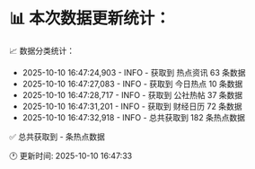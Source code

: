 📊 本次数据更新统计：
==========================

📈 数据分类统计：
- 2025-10-10 16:47:24,903 - INFO - 获取到 热点资讯 63 条数据
- 2025-10-10 16:47:27,083 - INFO - 获取到 今日热点 10 条数据
- 2025-10-10 16:47:28,717 - INFO - 获取到 公社热帖 37 条数据
- 2025-10-10 16:47:31,201 - INFO - 获取到 财经日历 72 条数据
- 2025-10-10 16:47:32,918 - INFO - 总共获取到 182 条热点数据

✅ 总共获取到 - 条热点数据

🕐 更新时间: 2025-10-10 16:47:33

